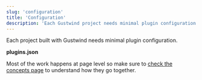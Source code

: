 ```yaml
---
slug: 'configuration'
title: 'Configuration'
description: 'Each Gustwind project needs minimal plugin configuration'
---
```

Each project built with Gustwind needs minimal plugin configuration.

**plugins.json**

[<file>](plugins.json)

Most of the work happens at page level so make sure to [check the concepts page](/concepts/) to understand how they go together.
